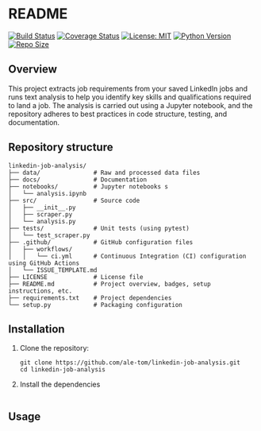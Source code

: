 # README

[![Build Status](https://github.com/ale-tom/linkedin-job-analysis/actions/workflows/ci.yml/badge.svg)](https://github.com/ale-tom/linkedin-job-analysis/actions)
[![Coverage Status](https://coveralls.io/repos/github/ale-tom/linkedin-job-analysis/badge.svg?branch=main)](https://coveralls.io/github/ale-tom/linkedin-job-analysis?branch=main)
[![License: MIT](https://img.shields.io/badge/License-MIT-yellow.svg)](https://opensource.org/licenses/MIT)
[![Python Version](https://img.shields.io/badge/Python-3.13.3%2B-blue.svg)](https://www.python.org)
[![Repo Size](https://img.shields.io/github/repo-size/ale-tom/linkedin-job-analysis)](https://github.com/ale-tom/linkedin-job-analysis)


## Overview

This project extracts job requirements from your saved LinkedIn jobs and runs text analysis to help you identify key skills and qualifications required to land a job. The analysis is carried out using a Jupyter notebook, and the repository adheres to best practices in code structure, testing, and documentation.

## Repository structure
```
linkedin-job-analysis/
├── data/               # Raw and processed data files
├── docs/               # Documentation 
├── notebooks/          # Jupyter notebooks s
│   └── analysis.ipynb
├── src/                # Source code
│   ├── __init__.py
│   ├── scraper.py
│   └── analysis.py
├── tests/              # Unit tests (using pytest)
│   └── test_scraper.py
├── .github/            # GitHub configuration files 
│   ├── workflows/
│   │   └── ci.yml      # Continuous Integration (CI) configuration using GitHub Actions
│   └── ISSUE_TEMPLATE.md
├── LICENSE             # License file 
├── README.md           # Project overview, badges, setup instructions, etc.
├── requirements.txt    # Project dependencies
└── setup.py            # Packaging configuration
```

## Installation

1. Clone the repository:

   ```
   git clone https://github.com/ale-tom/linkedin-job-analysis.git
   cd linkedin-job-analysis
   ```

2. Install the dependencies
```pip install -r requirements.txt
```
## Usage
```
```
